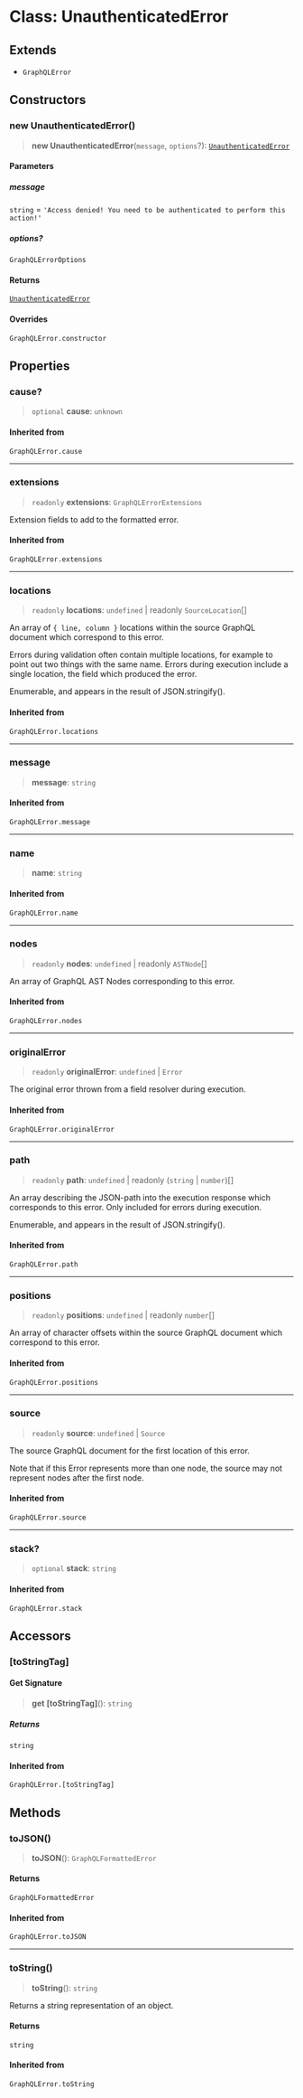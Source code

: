 # Class: UnauthenticatedError

## Extends

- `GraphQLError`

## Constructors

### new UnauthenticatedError()

> **new UnauthenticatedError**(`message`, `options`?): [`UnauthenticatedError`](UnauthenticatedError.md)

#### Parameters

##### message

`string` = `'Access denied! You need to be authenticated to perform this action!'`

##### options?

`GraphQLErrorOptions`

#### Returns

[`UnauthenticatedError`](UnauthenticatedError.md)

#### Overrides

`GraphQLError.constructor`

## Properties

### cause?

> `optional` **cause**: `unknown`

#### Inherited from

`GraphQLError.cause`

---

### extensions

> `readonly` **extensions**: `GraphQLErrorExtensions`

Extension fields to add to the formatted error.

#### Inherited from

`GraphQLError.extensions`

---

### locations

> `readonly` **locations**: `undefined` \| readonly `SourceLocation`[]

An array of `{ line, column }` locations within the source GraphQL document
which correspond to this error.

Errors during validation often contain multiple locations, for example to
point out two things with the same name. Errors during execution include a
single location, the field which produced the error.

Enumerable, and appears in the result of JSON.stringify().

#### Inherited from

`GraphQLError.locations`

---

### message

> **message**: `string`

#### Inherited from

`GraphQLError.message`

---

### name

> **name**: `string`

#### Inherited from

`GraphQLError.name`

---

### nodes

> `readonly` **nodes**: `undefined` \| readonly `ASTNode`[]

An array of GraphQL AST Nodes corresponding to this error.

#### Inherited from

`GraphQLError.nodes`

---

### originalError

> `readonly` **originalError**: `undefined` \| `Error`

The original error thrown from a field resolver during execution.

#### Inherited from

`GraphQLError.originalError`

---

### path

> `readonly` **path**: `undefined` \| readonly (`string` \| `number`)[]

An array describing the JSON-path into the execution response which
corresponds to this error. Only included for errors during execution.

Enumerable, and appears in the result of JSON.stringify().

#### Inherited from

`GraphQLError.path`

---

### positions

> `readonly` **positions**: `undefined` \| readonly `number`[]

An array of character offsets within the source GraphQL document
which correspond to this error.

#### Inherited from

`GraphQLError.positions`

---

### source

> `readonly` **source**: `undefined` \| `Source`

The source GraphQL document for the first location of this error.

Note that if this Error represents more than one node, the source may not
represent nodes after the first node.

#### Inherited from

`GraphQLError.source`

---

### stack?

> `optional` **stack**: `string`

#### Inherited from

`GraphQLError.stack`

## Accessors

### \[toStringTag\]

#### Get Signature

> **get** **\[toStringTag\]**(): `string`

##### Returns

`string`

#### Inherited from

`GraphQLError.[toStringTag]`

## Methods

### toJSON()

> **toJSON**(): `GraphQLFormattedError`

#### Returns

`GraphQLFormattedError`

#### Inherited from

`GraphQLError.toJSON`

---

### toString()

> **toString**(): `string`

Returns a string representation of an object.

#### Returns

`string`

#### Inherited from

`GraphQLError.toString`
